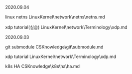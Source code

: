 2020.09.04

linux netns
LinuxKernel\network\netns\netns.md

xdp tutorial(실습)
LinuxKernel\network\Terminology\xdp.md



2020.09.03

git submodule
CSKnowledge\git\submodule.md

xdp tutorial
LinuxKernel\network\Terminology\xdp.md

k8s HA
CSKnowledge\k8s\ha\ha.md